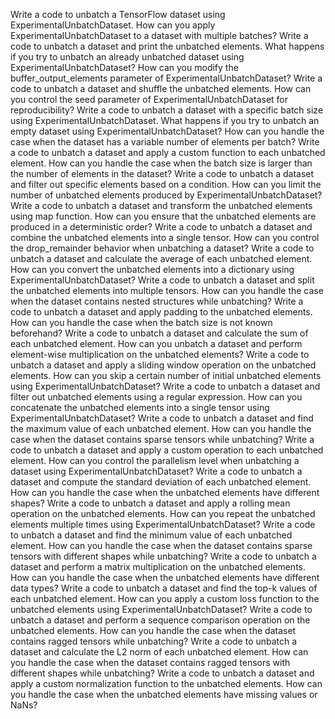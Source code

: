 Write a code to unbatch a TensorFlow dataset using ExperimentalUnbatchDataset.
How can you apply ExperimentalUnbatchDataset to a dataset with multiple batches?
Write a code to unbatch a dataset and print the unbatched elements.
What happens if you try to unbatch an already unbatched dataset using ExperimentalUnbatchDataset?
How can you modify the buffer_output_elements parameter of ExperimentalUnbatchDataset?
Write a code to unbatch a dataset and shuffle the unbatched elements.
How can you control the seed parameter of ExperimentalUnbatchDataset for reproducibility?
Write a code to unbatch a dataset with a specific batch size using ExperimentalUnbatchDataset.
What happens if you try to unbatch an empty dataset using ExperimentalUnbatchDataset?
How can you handle the case when the dataset has a variable number of elements per batch?
Write a code to unbatch a dataset and apply a custom function to each unbatched element.
How can you handle the case when the batch size is larger than the number of elements in the dataset?
Write a code to unbatch a dataset and filter out specific elements based on a condition.
How can you limit the number of unbatched elements produced by ExperimentalUnbatchDataset?
Write a code to unbatch a dataset and transform the unbatched elements using map function.
How can you ensure that the unbatched elements are produced in a deterministic order?
Write a code to unbatch a dataset and combine the unbatched elements into a single tensor.
How can you control the drop_remainder behavior when unbatching a dataset?
Write a code to unbatch a dataset and calculate the average of each unbatched element.
How can you convert the unbatched elements into a dictionary using ExperimentalUnbatchDataset?
Write a code to unbatch a dataset and split the unbatched elements into multiple tensors.
How can you handle the case when the dataset contains nested structures while unbatching?
Write a code to unbatch a dataset and apply padding to the unbatched elements.
How can you handle the case when the batch size is not known beforehand?
Write a code to unbatch a dataset and calculate the sum of each unbatched element.
How can you unbatch a dataset and perform element-wise multiplication on the unbatched elements?
Write a code to unbatch a dataset and apply a sliding window operation on the unbatched elements.
How can you skip a certain number of initial unbatched elements using ExperimentalUnbatchDataset?
Write a code to unbatch a dataset and filter out unbatched elements using a regular expression.
How can you concatenate the unbatched elements into a single tensor using ExperimentalUnbatchDataset?
Write a code to unbatch a dataset and find the maximum value of each unbatched element.
How can you handle the case when the dataset contains sparse tensors while unbatching?
Write a code to unbatch a dataset and apply a custom operation to each unbatched element.
How can you control the parallelism level when unbatching a dataset using ExperimentalUnbatchDataset?
Write a code to unbatch a dataset and compute the standard deviation of each unbatched element.
How can you handle the case when the unbatched elements have different shapes?
Write a code to unbatch a dataset and apply a rolling mean operation on the unbatched elements.
How can you repeat the unbatched elements multiple times using ExperimentalUnbatchDataset?
Write a code to unbatch a dataset and find the minimum value of each unbatched element.
How can you handle the case when the dataset contains sparse tensors with different shapes while unbatching?
Write a code to unbatch a dataset and perform a matrix multiplication on the unbatched elements.
How can you handle the case when the unbatched elements have different data types?
Write a code to unbatch a dataset and find the top-k values of each unbatched element.
How can you apply a custom loss function to the unbatched elements using ExperimentalUnbatchDataset?
Write a code to unbatch a dataset and perform a sequence comparison operation on the unbatched elements.
How can you handle the case when the dataset contains ragged tensors while unbatching?
Write a code to unbatch a dataset and calculate the L2 norm of each unbatched element.
How can you handle the case when the dataset contains ragged tensors with different shapes while unbatching?
Write a code to unbatch a dataset and apply a custom normalization function to the unbatched elements.
How can you handle the case when the unbatched elements have missing values or NaNs?